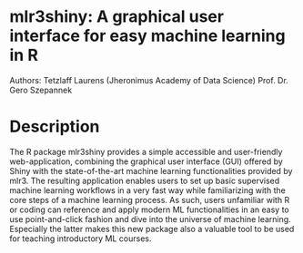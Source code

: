 # mlr3shiny: A graphical user interface for easy machine learning in R

Authors: Tetzlaff Laurens (Jheronimus Academy of Data Science) Prof. Dr. Gero Szepannek

# Description 

The R package mlr3shiny provides a simple accessible and user-friendly web-application, combining the graphical user interface (GUI) offered by Shiny with the state-of-the-art machine learning functionalities provided by mlr3. The resulting application enables users to set up basic supervised machine learning workflows in a very fast way while familiarizing with the core steps of a machine learning process. As such, users unfamiliar with R or coding can reference and apply modern ML functionalities in an easy to use point-and-click fashion and dive into the universe of machine learning. Especially the latter makes this new package also a valuable tool to be used for teaching introductory ML courses.

